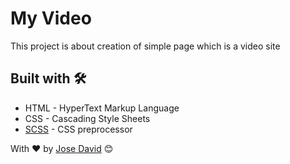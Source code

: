 # My Video
This project is about creation of simple page which is a video site

## Built with 🛠️
* HTML - HyperText Markup Language
* CSS - Cascading Style Sheets
* [SCSS](https://sass-lang.com/guide) - CSS preprocessor


With ❤️ by [Jose David](https://github.com/josbp0107) 😊

